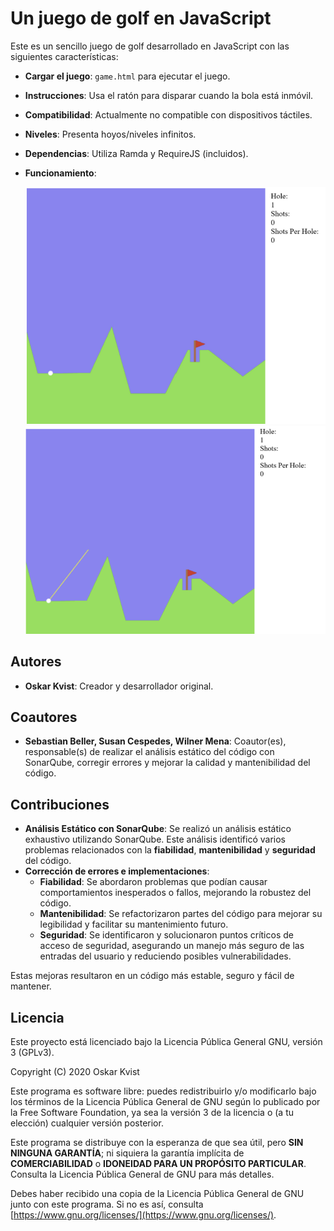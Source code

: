 

# Un juego de golf en JavaScript

Este es un sencillo juego de golf desarrollado en JavaScript con las siguientes características:
- **Cargar el juego**: `game.html` para ejecutar el juego.
- **Instrucciones**: Usa el ratón para disparar cuando la bola está inmóvil.
- **Compatibilidad**: Actualmente no compatible con dispositivos táctiles.
- **Niveles**: Presenta hoyos/niveles infinitos.
- **Dependencias**: Utiliza Ramda y RequireJS (incluidos).
- **Funcionamiento**:

  ![Inicio de la partida](./img/inicio.png)
  ![Foto de la partida](./img/juego.png)



## Autores
- **Oskar Kvist**: Creador y desarrollador original.

## Coautores
- **Sebastian Beller, Susan Cespedes, Wilner Mena**: Coautor(es), responsable(s) de realizar el análisis estático del código con SonarQube, corregir errores y mejorar la calidad y mantenibilidad del código.

## Contribuciones
- **Análisis Estático con SonarQube**: Se realizó un análisis estático exhaustivo utilizando SonarQube. Este análisis identificó varios problemas relacionados con la **fiabilidad**, **mantenibilidad** y **seguridad** del código.
- **Corrección de errores e implementaciones**:
    - **Fiabilidad**: Se abordaron problemas que podían causar comportamientos inesperados o fallos, mejorando la robustez del código.
    - **Mantenibilidad**: Se refactorizaron partes del código para mejorar su legibilidad y facilitar su mantenimiento futuro.
    - **Seguridad**: Se identificaron y solucionaron puntos críticos de acceso de seguridad, asegurando un manejo más seguro de las entradas del usuario y reduciendo posibles vulnerabilidades.

Estas mejoras resultaron en un código más estable, seguro y fácil de mantener.

## Licencia
Este proyecto está licenciado bajo la Licencia Pública General GNU, versión 3 (GPLv3).

Copyright (C) 2020 Oskar Kvist

Este programa es software libre: puedes redistribuirlo y/o modificarlo bajo los términos de la Licencia Pública General de GNU según lo publicado por la Free Software Foundation, ya sea la versión 3 de la licencia o (a tu elección) cualquier versión posterior.

Este programa se distribuye con la esperanza de que sea útil, pero **SIN NINGUNA GARANTÍA**; ni siquiera la garantía implícita de **COMERCIABILIDAD** o **IDONEIDAD PARA UN PROPÓSITO PARTICULAR**. Consulta la Licencia Pública General de GNU para más detalles.

Debes haber recibido una copia de la Licencia Pública General de GNU junto con este programa. Si no es así, consulta [https://www.gnu.org/licenses/](https://www.gnu.org/licenses/).
